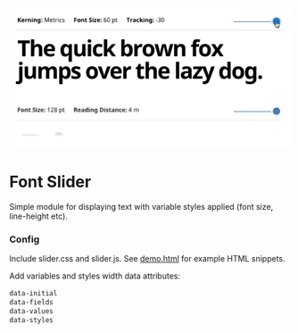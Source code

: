 ![Preview image](_img/header.gif "Preview")
# Font Slider

Simple module for displaying text with variable styles applied (font size, line-height etc).

### Config

Include slider.css and slider.js. See [demo.html](demo.html) for example HTML snippets.

Add variables and styles width data attributes:
```
data-initial
data-fields
data-values
data-styles
```
